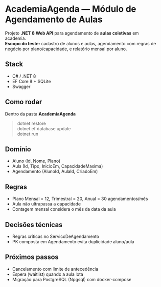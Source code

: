 # AcademiaAgenda — Módulo de Agendamento de Aulas

Projeto **.NET 8 Web API** para agendamento de **aulas coletivas** em academia.  
**Escopo do teste:** cadastro de alunos e aulas, agendamento com regras de negócio por plano/capacidade, e relatório mensal por aluno.

## Stack
- C# / .NET 8
- EF Core 8 + SQLite
- Swagger

## Como rodar
Dentro da pasta **AcademiaAgenda**
> dotnet restore<br>
> dotnet ef database update<br>
> dotnet run

## Domínio
- Aluno (Id, Nome, Plano)
- Aula (Id, Tipo, InicioEm, CapacidadeMaxima)
- Agendamento (AlunoId, AulaId, CriadoEm)

## Regras
- Plano Mensal = 12, Trimestral = 20, Anual = 30 agendamentos/mês
- Aula não ultrapassa a capacidade
- Contagem mensal considera o mês da data da aula

## Decisões técnicas
- Regras críticas no ServicoDeAgendamento
- PK composta em Agendamento evita duplicidade aluno/aula

## Próximos passos
- Cancelamento com limite de antecedência
- Espera (waitlist) quando a aula lota
- Migração para PostgreSQL (Npgsql) com docker-compose
